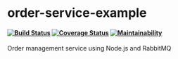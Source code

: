 # order-service-example
#### [![Build Status](https://travis-ci.org/kazuhirodk/order-service-example.svg?branch=master)](https://travis-ci.org/kazuhirodk/order-service-example) [![Coverage Status](https://coveralls.io/repos/github/kazuhirodk/order-service-example/badge.svg?branch=master)](https://coveralls.io/github/kazuhirodk/order-service-example?branch=master) [![Maintainability](https://api.codeclimate.com/v1/badges/8cc3280b4f8c66ee4fb2/maintainability)](https://codeclimate.com/github/kazuhirodk/order-service-example/maintainability)
Order management service using Node.js and RabbitMQ
